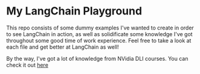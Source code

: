 # My LangChain Playground
This repo consists of some dummy examples I've wanted to create in order to see LangChain in action, as well as solidificate some knowledge I've got throughout some good time of work experience. Feel free to take a look at each file and get better at LangChain as well!

By the way, I've got a lot of knowledge from NVidia DLI courses. You can check it out [here](https://www.nvidia.com/en-us/training/)
